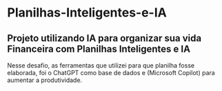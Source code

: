 # Planilhas-Inteligentes-e-IA
## Projeto utilizando IA para organizar sua vida Financeira com Planilhas Inteligentes e IA

Nesse desafio, as ferramentas que utilizei para que planilha fosse elaborada, foi o ChatGPT como base de dados e (Microsoft Copilot) para aumentar a produtividade. 

